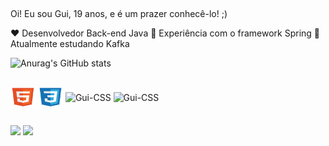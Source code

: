  ## 
Oi! Eu sou Gui, 19 anos, e é um prazer conhecê-lo! ;)

❤️ Desenvolvedor Back-end Java
💚 Experiência com o framework Spring
💛 Atualmente estudando Kafka

![Anurag's GitHub stats](https://github-readme-stats.vercel.app/api?username=heyaguiar&show_icons=true&theme=dracula)
<div> 
  <div style="display: inline_block"><br>
  <img align="center" alt="Gui-Js" height="30" width="40" src="https://raw.githubusercontent.com/devicons/devicon/master/icons/html5/html5-original.svg">
  <img align="center" alt="Gui-CSS" height="30" width="40" src="https://raw.githubusercontent.com/devicons/devicon/master/icons/css3/css3-original.svg">
  <img align="center" alt="Gui-CSS" height="30" width="40" src="https://cdn.jsdelivr.net/gh/devicons/devicon/icons/java/java-original.svg">
  <img align="center" alt="Gui-CSS" height="30" width="40" src="https://cdn.jsdelivr.net/gh/devicons/devicon/icons/spring/spring-original.svg">
</div>

  ##
  
  <a href="mailto:guilhermeaguiarkiwify@gmail.com"><img src="https://img.shields.io/badge/-Gmail-%23333?style=for-the-badge&logo=gmail&logoColor=white" target="_blank"></a>
  <a href="https://www.linkedin.com/in/guilherme-aguiar-413276284" target="_blank"><img src="https://img.shields.io/badge/-LinkedIn-%230077B5?style=for-the-badge&logo=linkedin&logoColor=white" target="_blank"></a> 
</div>
